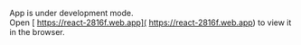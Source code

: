 App is under development mode.<br />
Open [ https://react-2816f.web.app]( https://react-2816f.web.app) to view it in the browser.
